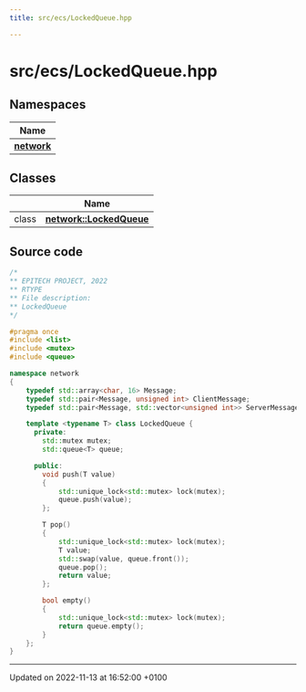 ```yaml
---
title: src/ecs/LockedQueue.hpp

---
```


# src/ecs/LockedQueue.hpp



## Namespaces

| Name           |
| -------------- |
| **[network](Namespaces/namespacenetwork.md)**  |

## Classes

|                | Name           |
| -------------- | -------------- |
| class | **[network::LockedQueue](Classes/classnetwork_1_1_locked_queue.md)**  |




## Source code

```cpp
/*
** EPITECH PROJECT, 2022
** RTYPE
** File description:
** LockedQueue
*/

#pragma once
#include <list>
#include <mutex>
#include <queue>

namespace network
{
    typedef std::array<char, 16> Message;
    typedef std::pair<Message, unsigned int> ClientMessage;
    typedef std::pair<Message, std::vector<unsigned int>> ServerMessage;

    template <typename T> class LockedQueue {
      private:
        std::mutex mutex;
        std::queue<T> queue;

      public:
        void push(T value)
        {
            std::unique_lock<std::mutex> lock(mutex);
            queue.push(value);
        };

        T pop()
        {
            std::unique_lock<std::mutex> lock(mutex);
            T value;
            std::swap(value, queue.front());
            queue.pop();
            return value;
        };

        bool empty()
        {
            std::unique_lock<std::mutex> lock(mutex);
            return queue.empty();
        }
    };
}
```


-------------------------------

Updated on 2022-11-13 at 16:52:00 +0100
